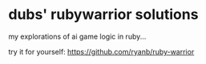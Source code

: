 dubs' rubywarrior solutions
===========================
my explorations of ai game logic in ruby...

try it for yourself:  https://github.com/ryanb/ruby-warrior
